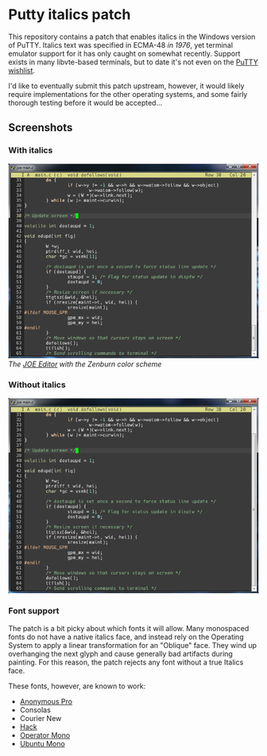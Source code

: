 # Putty italics patch

This repository contains a patch that enables italics in the Windows version
of PuTTY.  Italics text was specified in ECMA-48 *in 1976*, yet terminal
emulator support for it has only caught on somewhat recently.  Support
exists in many libvte-based terminals, but to date it's not even on the
[PuTTY wishlist](https://www.chiark.greenend.org.uk/~sgtatham/putty/wishlist/).

I'd like to eventually submit this patch upstream, however, it would likely
require implementations for the other operating systems, and some fairly
thorough testing before it would be accepted...

## Screenshots

### With italics

![With Italics](https://raw.githubusercontent.com/jjjordan/putty-italics/master/screenshots/with-italics.png)
*The [JOE Editor](https://sf.net/p/joe-editor) with the Zenburn color scheme*

### Without italics

![No Italics](https://raw.githubusercontent.com/jjjordan/putty-italics/master/screenshots/no-italics.png)

### Font support

The patch is a bit picky about which fonts it will allow.  Many monospaced
fonts do not have a native italics face, and instead rely on the Operating
System to apply a linear transformation for an "Oblique" face.  They wind up
overhanging the next glyph and cause generally bad artifacts during
painting.  For this reason, the patch rejects any font without a true
Italics face.

These fonts, however, are known to work:

* [Anonymous Pro](https://www.marksimonson.com/fonts/view/anonymous-pro)
* Consolas
* Courier New
* [Hack](http://sourcefoundry.org/hack/)
* [Operator Mono](https://www.typography.com/fonts/operator/overview/)
* [Ubuntu Mono](http://font.ubuntu.com/)

